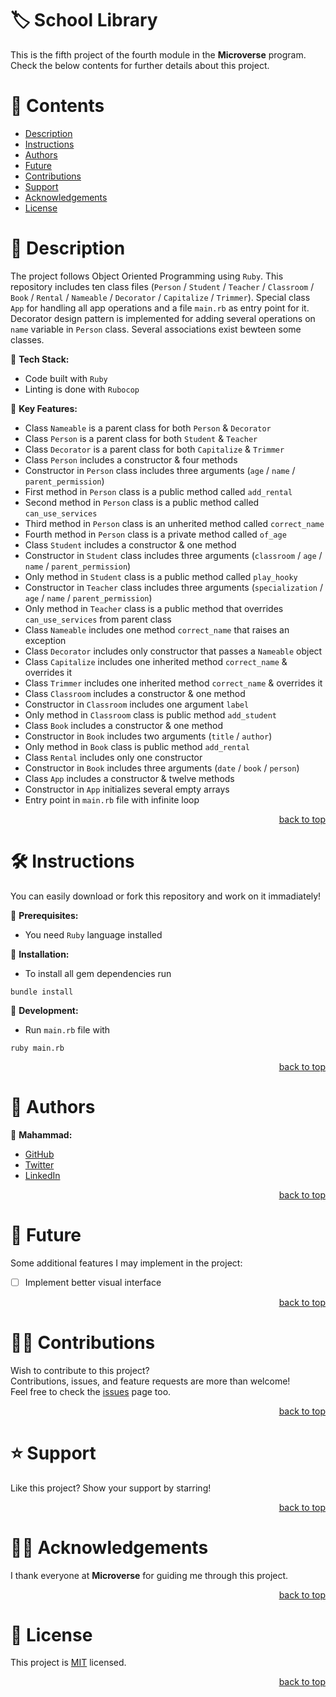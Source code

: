 <a name="title"></a>

<!-- TITLE -->

# 🏷️ School Library 

This is the fifth project of the fourth module in the **Microverse** program.
<br/>
Check the below contents for further details about this project.

<!-- CONTENTS -->

# 📗 Contents

- [Description](#description)
- [Instructions](#instructions)
- [Authors](#authors)
- [Future](#future)
- [Contributions](#contributions)
- [Support](#support)
- [Acknowledgements](#acknowledgements)
- [License](#license)

<!-- DESCRIPTION -->

<a name="description"></a>

# 📖 Description

The project follows Object Oriented Programming using `Ruby`.
This repository includes ten class files (`Person` / `Student` / `Teacher` / `Classroom` / `Book` / `Rental` / `Nameable` / `Decorator` / `Capitalize` / `Trimmer`).
Special class `App` for handling all app operations and a file `main.rb` as entry point for it.
Decorator design pattern is implemented for adding several operations on `name` variable in `Person` class.
Several associations exist bewteen some classes.

📌 **Tech Stack:**
- Code built with `Ruby`
- Linting is done with `Rubocop`

📌 **Key Features:**
- Class `Nameable` is a parent class for both `Person` & `Decorator`
- Class `Person` is a parent class for both `Student` & `Teacher`
- Class `Decorator` is a parent class for both `Capitalize` & `Trimmer`
- Class `Person` includes a constructor & four methods
- Constructor in `Person` class includes three arguments (`age` / `name` / `parent_permission`)
- First method in `Person` class is a public method called `add_rental`
- Second method in `Person` class is a public method called `can_use_services`
- Third method in `Person` class is an unherited method called `correct_name`
- Fourth method in `Person` class is a private method called `of_age`
- Class `Student` includes a constructor & one method
- Constructor in `Student` class includes three arguments (`classroom` / `age` / `name` / `parent_permission`)
- Only method in `Student` class is a public method called `play_hooky`
- Constructor in `Teacher` class includes three arguments (`specialization` / `age` / `name` / `parent_permission`)
- Only method in `Teacher` class is a public method that overrides `can_use_services` from parent class
- Class `Nameable` includes one method `correct_name` that raises an exception
- Class `Decorator` includes only constructor that passes a `Nameable` object
- Class `Capitalize` includes one inherited method `correct_name` & overrides it
- Class `Trimmer` includes one inherited method `correct_name` & overrides it
- Class `Classroom` includes a constructor & one method
- Constructor in `Classroom` includes one argument `label`
- Only method in `Classroom` class is public method `add_student`
- Class `Book` includes a constructor & one method
- Constructor in `Book` includes two arguments (`title` / `author`)
- Only method in `Book` class is public method `add_rental`
- Class `Rental` includes only one constructor
- Constructor in `Book` includes three arguments (`date` / `book` / `person`)
- Class `App` includes a constructor & twelve methods
- Constructor in `App` initializes several empty arrays
- Entry point in `main.rb` file with infinite loop

<p align="right"><a href="#title">back to top</a></p>

<!-- INSTRUCTIONS -->

<a name="instructions"></a>

# 🛠️ Instructions

You can easily download or fork this repository and work on it immadiately!

📌 **Prerequisites:**
- You need `Ruby` language installed

📌 **Installation:**
- To install all gem dependencies run
```
bundle install
```

📌 **Development:**
- Run `main.rb` file with
```
ruby main.rb
```

<p align="right"><a href="#title">back to top</a></p>

<!-- AUTHORS -->

<a name="authors"></a>

# 👥 Authors

📌 **Mahammad:**
- [GitHub](https://github.com/mahammad-mostafa)
- [Twitter](https://twitter.com/mahammad_mostfa)
- [LinkedIn](https://linkedin.com/in/mahammad-mostafa)

<p align="right"><a href="#title">back to top</a></p>

<!-- FUTURE -->

<a name="future"></a>

# 🔭 Future

Some additional features I may implement in the project:
- [ ] Implement better visual interface

<p align="right"><a href="#title">back to top</a></p>

<!-- CONTRIBUTIONS -->

<a name="contributions"></a>

# 🤝🏻 Contributions

Wish to contribute to this project?
<br/>
Contributions, issues, and feature requests are more than welcome!
<br/>
Feel free to check the [issues](../../issues) page too.

<p align="right"><a href="#title">back to top</a></p>

<!-- SUPPORT -->

<a name="support"></a>

# ⭐️ Support

Like this project? Show your support by starring!

<p align="right"><a href="#title">back to top</a></p>

<!-- ACKNOWLEDGEMENTS -->

<a name="acknowledgements"></a>

# 🙏🏻 Acknowledgements

I thank everyone at **Microverse** for guiding me through this project.

<p align="right"><a href="#title">back to top</a></p>

<!-- LICENSE -->

<a name="license"></a>

# 📝 License

This project is [MIT](LICENSE.md) licensed.

<p align="right"><a href="#title">back to top</a></p>